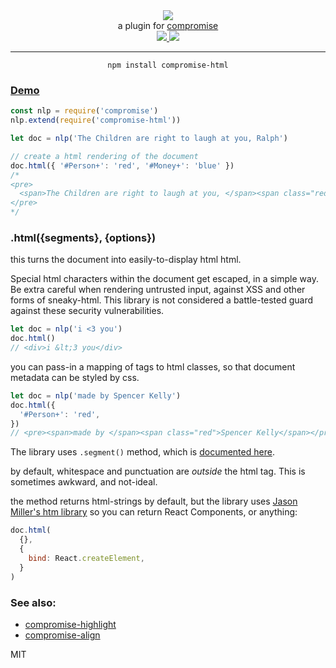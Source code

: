 <div align="center">
  <img src="https://cloud.githubusercontent.com/assets/399657/23590290/ede73772-01aa-11e7-8915-181ef21027bc.png" />

  <div>a plugin for <a href="https://github.com/spencermountain/compromise/">compromise</a></div>
  
  <!-- npm version -->
  <a href="https://npmjs.org/package/compromise-html">
    <img src="https://img.shields.io/npm/v/compromise-html.svg?style=flat-square" />
  </a>
  
  <!-- file size -->
  <a href="https://unpkg.com/compromise-html/builds/compromise-html.min.js">
    <img src="https://badge-size.herokuapp.com/spencermountain/compromise/master/plugins/html/builds/compromise-html.min.js" />
  </a>
   <hr/>
</div>

<div align="center">
  <code>npm install compromise-html</code>
</div>

### [Demo](https://observablehq.com/@spencermountain/compromise-html)

```js
const nlp = require('compromise')
nlp.extend(require('compromise-html'))

let doc = nlp('The Children are right to laugh at you, Ralph')

// create a html rendering of the document
doc.html({ '#Person+': 'red', '#Money+': 'blue' })
/*
<pre>
  <span>The Children are right to laugh at you, </span><span class="red">Ralph</span>
</pre>
*/
```

### .html({segments}, {options})

this turns the document into easily-to-display html html.

Special html characters within the document get escaped, in a simple way. Be extra careful when rendering untrusted input, against XSS and other forms of sneaky-html. This library is not considered a battle-tested guard against these security vulnerabilities.

```js
let doc = nlp('i <3 you')
doc.html()
// <div>i &lt;3 you</div>
```

you can pass-in a mapping of tags to html classes, so that document metadata can be styled by css.

```js
let doc = nlp('made by Spencer Kelly')
doc.html({
  '#Person+': 'red',
})
// <pre><span>made by </span><span class="red">Spencer Kelly</span></pre>
```

The library uses `.segment()` method, which is [documented here](https://observablehq.com/@spencermountain/compromise-split).

by default, whitespace and punctuation are _outside_ the html tag. This is sometimes awkward, and not-ideal.

the method returns html-strings by default, but the library uses [Jason Miller's htm library](https://github.com/developit/htm) so you can return React Components, or anything:

```js
doc.html(
  {},
  {
    bind: React.createElement,
  }
)
```

### See also:

- [compromise-highlight](https://github.com/spencermountain/compromise-highlight/)
- [compromise-align](https://github.com/spencermountain/compromise-align)

MIT
